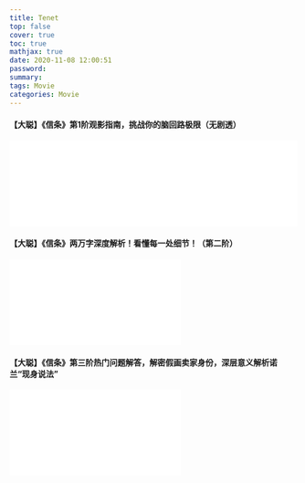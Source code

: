 ```yaml
---
title: Tenet
top: false
cover: true
toc: true
mathjax: true
date: 2020-11-08 12:00:51
password:
summary:
tags: Movie
categories: Movie
---
```


#### 【大聪】《信条》第1阶观影指南，挑战你的脑回路极限（无剧透）

<iframe src="//player.bilibili.com/player.html?aid=201916029&bvid=BV1Sh41197SK&cid=230270801&page=1" scrolling="no" border="0" frameborder="no" framespacing="0" allowfullscreen="true" width="100%"> </iframe>

#### 【大聪】《信条》两万字深度解析！看懂每一处细节！（第二阶）

<iframe src="//player.bilibili.com/player.html?aid=584425123&bvid=BV1Dz4y1f7vZ&cid=232462385&page=1" scrolling="no" border="0" frameborder="no" framespacing="0" allowfullscreen="true"> </iframe>

#### 【大聪】《信条》第三阶热门问题解答，解密假画卖家身份，深层意义解析诺兰“现身说法”

<iframe src="//player.bilibili.com/player.html?aid=712065642&bvid=BV1ND4y1o7SH&cid=233770474&page=1" scrolling="no" border="0" frameborder="no" framespacing="0" allowfullscreen="true"> </iframe>
